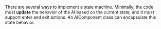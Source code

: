 There are several ways to implement a state machine.
Minimally, the code must **update** the behavior of the AI based on the current state, and it must support
enter and exit actions. An AIComponent class can encapsulate this state behavior.

